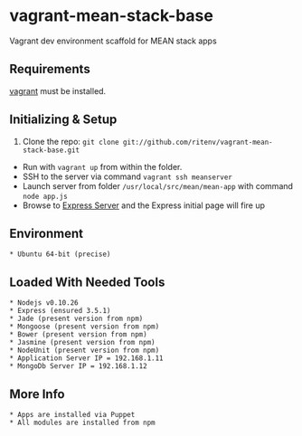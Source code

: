 vagrant-mean-stack-base
============

Vagrant dev environment scaffold for MEAN stack apps

## Requirements
  [vagrant](http://www.vagrantup.com/) must be installed.

## Initializing & Setup
1. Clone the repo: `git clone git://github.com/ritenv/vagrant-mean-stack-base.git`
* Run with `vagrant up` from within the folder.
* SSH to the server via command `vagrant ssh meanserver`
* Launch server from folder `/usr/local/src/mean/mean-app` with command `node app.js`
* Browse to [Express Server](http://192.168.1.12:3000/) and the Express initial page will fire up

## Environment
	* Ubuntu 64-bit (precise)
	
## Loaded With Needed Tools
	* Nodejs v0.10.26
	* Express (ensured 3.5.1)
	* Jade (present version from npm)
	* Mongoose (present version from npm)
	* Bower (present version from npm)
	* Jasmine (present version from npm)
	* NodeUnit (present version from npm)
    * Application Server IP = 192.168.1.11
    * MongoDb Server IP = 192.168.1.12

## More Info
	* Apps are installed via Puppet
	* All modules are installed from npm
